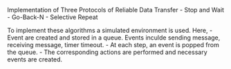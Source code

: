 Implementation of Three Protocols of Reliable Data Transfer
	- Stop and Wait
	- Go-Back-N
	- Selective Repeat

To implement these algorithms a simulated environment is used. Here,
	- Event are created and stored in a queue. Events inculde sending message, receiving message, timer timeout.
	- At each step, an event is popped from the queue.
	- The corresponding actions are performed and necessary events are created.

